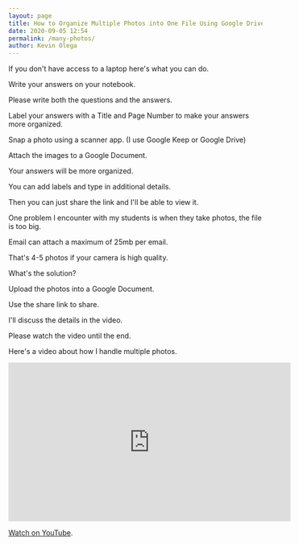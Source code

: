 ```yaml
--- 
layout: page
title: How to Organize Multiple Photos into One File Using Google Drive on Your Phone
date: 2020-09-05 12:54
permalink: /many-photos/ 
author: Kevin Olega 
--- 
```

If you don't have access to a laptop here's what you can do.

Write your answers on your notebook.

Please write both the questions and the answers.

Label your answers with a Title and Page Number to make your answers more organized.

Snap a photo using a scanner app. (I use Google Keep or Google Drive)

Attach the images to a Google Document.

Your answers will be more organized.

You can add labels and type in additional details.

Then you can just share the link and I'll be able to view it.

One problem I encounter with my students is when they take photos, the file is too big.

Email can attach a maximum of 25mb per email.

That's 4-5 photos if your camera is high quality.

What's the solution?

Upload the photos into a Google Document.

Use the share link to share.

I'll discuss the details in the video.

Please watch the video until the end.

Here's a video about how I handle multiple photos.

<iframe width="560" height="315" src="https://www.youtube.com/embed/a2n2JTsirrc" frameborder="0" allow="accelerometer; autoplay; encrypted-media; gyroscope; picture-in-picture" allowfullscreen></iframe>

[Watch on YouTube](https://youtu.be/a2n2JTsirrc).
